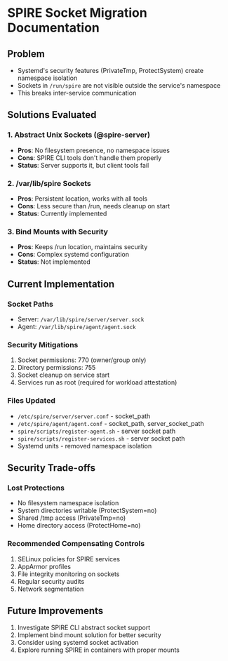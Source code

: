 # SPIRE Socket Migration Documentation

## Problem
- Systemd's security features (PrivateTmp, ProtectSystem) create namespace isolation
- Sockets in `/run/spire` are not visible outside the service's namespace
- This breaks inter-service communication

## Solutions Evaluated

### 1. Abstract Unix Sockets (@spire-server)
- **Pros**: No filesystem presence, no namespace issues
- **Cons**: SPIRE CLI tools don't handle them properly
- **Status**: Server supports it, but client tools fail

### 2. /var/lib/spire Sockets
- **Pros**: Persistent location, works with all tools
- **Cons**: Less secure than /run, needs cleanup on start
- **Status**: Currently implemented

### 3. Bind Mounts with Security
- **Pros**: Keeps /run location, maintains security
- **Cons**: Complex systemd configuration
- **Status**: Not implemented

## Current Implementation

### Socket Paths
- Server: `/var/lib/spire/server/server.sock`
- Agent: `/var/lib/spire/agent/agent.sock`

### Security Mitigations
1. Socket permissions: 770 (owner/group only)
2. Directory permissions: 755
3. Socket cleanup on service start
4. Services run as root (required for workload attestation)

### Files Updated
- `/etc/spire/server/server.conf` - socket_path
- `/etc/spire/agent/agent.conf` - socket_path, server_socket_path
- `spire/scripts/register-agent.sh` - server socket path
- `spire/scripts/register-services.sh` - server socket path
- Systemd units - removed namespace isolation

## Security Trade-offs

### Lost Protections
- No filesystem namespace isolation
- System directories writable (ProtectSystem=no)
- Shared /tmp access (PrivateTmp=no)
- Home directory access (ProtectHome=no)

### Recommended Compensating Controls
1. SELinux policies for SPIRE services
2. AppArmor profiles
3. File integrity monitoring on sockets
4. Regular security audits
5. Network segmentation

## Future Improvements
1. Investigate SPIRE CLI abstract socket support
2. Implement bind mount solution for better security
3. Consider using systemd socket activation
4. Explore running SPIRE in containers with proper mounts